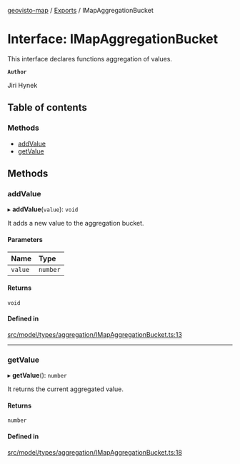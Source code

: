 [geovisto-map](../README.md) / [Exports](../modules.md) / IMapAggregationBucket

# Interface: IMapAggregationBucket

This interface declares functions aggregation of values.

**`Author`**

Jiri Hynek

## Table of contents

### Methods

- [addValue](IMapAggregationBucket.md#addvalue)
- [getValue](IMapAggregationBucket.md#getvalue)

## Methods

### addValue

▸ **addValue**(`value`): `void`

It adds a new value to the aggregation bucket.

#### Parameters

| Name | Type |
| :------ | :------ |
| `value` | `number` |

#### Returns

`void`

#### Defined in

[src/model/types/aggregation/IMapAggregationBucket.ts:13](https://github.com/geovisto/geovisto-map/blob/e22d774889dbc28cc1ec62933ecf6bab6690f172/src/model/types/aggregation/IMapAggregationBucket.ts#L13)

___

### getValue

▸ **getValue**(): `number`

It returns the current aggregated value.

#### Returns

`number`

#### Defined in

[src/model/types/aggregation/IMapAggregationBucket.ts:18](https://github.com/geovisto/geovisto-map/blob/e22d774889dbc28cc1ec62933ecf6bab6690f172/src/model/types/aggregation/IMapAggregationBucket.ts#L18)
